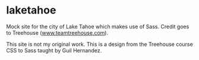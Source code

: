 # laketahoe
Mock site for the city of Lake Tahoe which makes use of Sass.  Credit goes to Treehouse (www.teamtreehouse.com).

This site is not my original work.  This is a design from the Treehouse course CSS to Sass taught by Guil Hernandez.
